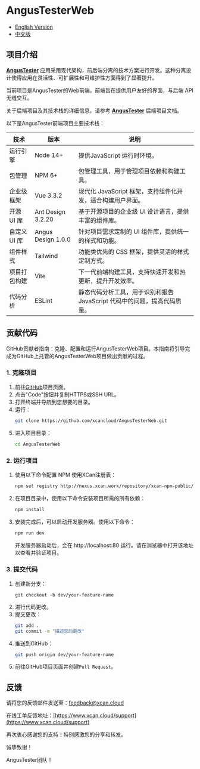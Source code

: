 AngusTesterWeb
===

- [English Version](README.md)
- [中文版](README_zh.md)

## 项目介绍

**[AngusTester](https://www.xcan.cloud)** 应用采用现代架构，前后端分离的技术方案进行开发。这种分离设计使得应用在灵活性、可扩展性和可维护性方面得到了显著提升。

当前项目是AngusTester的Web前端，前端旨在提供用户友好的界面，与后端 API 无缝交互。

关于后端项目及其技术栈的详细信息，请参考 **[AngusTester](https://github.com/xcancloud/AngusTester.git)** 后端项目文档。

以下是AngusTester前端项目主要技术栈：

| **技术**   | **版本**             | **说明**                                     |
|----------|--------------------|--------------------------------------------|
| 运行引擎     | Node 14+           | 提供JavaScript 运行时环境。                        |
| 包管理      | NPM 6+             | 包管理工具，用于管理项目依赖和构建工具。                       |
| 企业级框架    | Vue 3.3.2          | 现代化 JavaScript 框架，支持组件化开发，适合构建用户界面。        |
| 开源 UI 库  | Ant Design 3.2.20  | 基于开源项目的企业级 UI 设计语言，提供丰富的组件库。               |
| 自定义 UI 库 | Angus Design 1.0.0 | 针对项目需求定制的 UI 组件库，提供统一的样式和功能。               |
| 组件样式     | Tailwind           | 功能类优先的 CSS 框架，提供灵活的样式定制方式。                 |
| 项目打包构建   | Vite               | 下一代前端构建工具，支持快速开发和热更新，提升开发效率。               |
| 代码分析     | ESLint             | 静态代码分析工具，用于识别和报告 JavaScript 代码中的问题，提高代码质量。 |

## 贡献代码

GitHub贡献者指南：克隆、配置和运行AngusTesterWeb项目。本指南将引导完成为GitHub上托管的AngusTesterWeb项目做出贡献的过程。

### 1. 克隆项目

1. 前往[GitHub](https://github.com/xcancloud/AngusTester.git)项目页面。
2. 点击"Code"按钮并复制HTTPS或SSH URL。
3. 打开终端并导航到您想要的目录。
4. 运行：
   ```bash
   git clone https://github.com/xcancloud/AngusTesterWeb.git
   ```
5. 进入项目目录：
   ```bash
   cd AngusTesterWeb
   ```

### 2. 运行项目

1. 使用以下命令配置 NPM 使用XCan注册表：
   ```bash
   npm set registry http://nexus.xcan.work/repository/xcan-npm-public/
   ```
2. 在项目目录中，使用以下命令安装项目所需的所有依赖：
   ```bash
   npm install
   ```
3. 安装完成后，可以启动开发服务器。使用以下命令：
   ```bash
   npm run dev
   ```

   开发服务器启动后，会在 http://localhost:80 运行。请在浏览器中打开该地址以查看并验证项目。

### 3. 提交代码

1. 创建新分支：
   ```
   git checkout -b dev/your-feature-name
   ```
2. 进行代码更改。
3. 提交更改：
   ```bash
   git add .
   git commit -m "描述您的更改"
   ```
4. 推送到GitHub：
   ```bash
   git push origin dev/your-feature-name
   ```
5. 前往GitHub项目页面并创建`Pull Request`。

## 反馈

请将您的反馈邮件发送至：feedback@xcan.cloud

在线工单反馈地址：[https://www.xcan.cloud/support](https://www.xcan.cloud/support)

再次衷心感谢您的支持！特别感激您的分享和转发。

诚挚致谢！

AngusTester团队！

